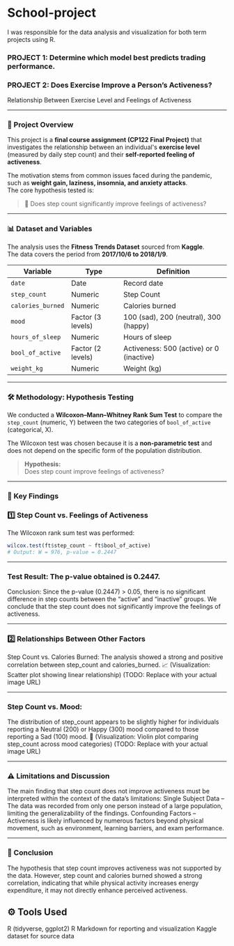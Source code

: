 # School-project
I was responsible for the data analysis and visualization for both term projects using R.  

### PROJECT 1: Determine which model best predicts trading performance.  

### PROJECT 2: Does Exercise Improve a Person’s Activeness?

Relationship Between Exercise Level and Feelings of Activeness

---

### 📝 Project Overview

This project is a **final course assignment (CP122 Final Project)** that investigates the relationship between an individual's **exercise level** (measured by daily step count) and their **self-reported feeling of activeness**.

The motivation stems from common issues faced during the pandemic, such as **weight gain, laziness, insomnia, and anxiety attacks**.  
The core hypothesis tested is:

> 💭 Does step count significantly improve feelings of activeness?

---

### 📊 Dataset and Variables

The analysis uses the **Fitness Trends Dataset** sourced from **Kaggle**.  
The data covers the period from **2017/10/6 to 2018/1/9**.

| Variable | Type | Definition |
|-----------|------|------------|
| `date` | Date | Record date |
| `step_count` | Numeric | Step Count |
| `calories_burned` | Numeric | Calories burned |
| `mood` | Factor (3 levels) | 100 (sad), 200 (neutral), 300 (happy) |
| `hours_of_sleep` | Numeric | Hours of sleep |
| `bool_of_active` | Factor (2 levels) | Activeness: 500 (active) or 0 (inactive) |
| `weight_kg` | Numeric | Weight (kg) |

---

### 🛠️ Methodology: Hypothesis Testing

We conducted a **Wilcoxon–Mann–Whitney Rank Sum Test** to compare the  
`step_count` (numeric, Y) between the two categories of `bool_of_active` (categorical, X).

The Wilcoxon test was chosen because it is a **non-parametric test** and does not depend on the specific form of the population distribution.

> **Hypothesis:**  
> Does step count improve feelings of activeness?

---

### 🔑 Key Findings

### 1️⃣ Step Count vs. Feelings of Activeness

The Wilcoxon rank sum test was performed:

```R
wilcox.test(ft$step_count ~ ft$bool_of_active)
# Output: W = 976, p-value = 0.2447
```

---

### Test Result: The p-value obtained is 0.2447.
Conclusion: Since the p-value (0.2447) > 0.05, there is no significant difference in step counts between the “active” and “inactive” groups.
We conclude that the step count does not significantly improve the feelings of activeness.

---

### 2️⃣ Relationships Between Other Factors
Step Count vs. Calories Burned:
The analysis showed a strong and positive correlation between step_count and calories_burned.
📈 (Visualization: Scatter plot showing linear relationship)
(TODO: Replace with your actual image URL)

---

### Step Count vs. Mood:
The distribution of step_count appears to be slightly higher for individuals reporting a Neutral (200) or Happy (300) mood compared to those reporting a Sad (100) mood.
🎻 (Visualization: Violin plot comparing step_count across mood categories)
(TODO: Replace with your actual image URL)

---

### ⚠️ Limitations and Discussion
The main finding that step count does not improve activeness must be interpreted within the context of the data’s limitations:
Single Subject Data – The data was recorded from only one person instead of a large population, limiting the generalizability of the findings.
Confounding Factors – Activeness is likely influenced by numerous factors beyond physical movement, such as environment, learning barriers, and exam performance.

---

### 🧩 Conclusion
The hypothesis that step count improves activeness was not supported by the data.
However, step count and calories burned showed a strong correlation, indicating that while physical activity increases energy expenditure, it may not directly enhance perceived activeness.

## ⚙️ Tools Used
R (tidyverse, ggplot2)
R Markdown for reporting and visualization
Kaggle dataset for source data
